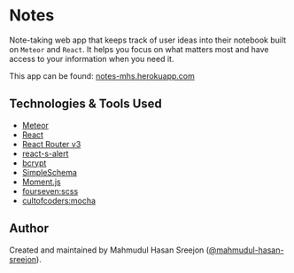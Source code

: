 # Notes

Note-taking web app that keeps track of user ideas into their notebook built on `Meteor` and `React`. It helps you focus on what matters most and have access to your information when you need it.

This app can be found: [notes-mhs.herokuapp.com](https://notes-mhs.herokuapp.com/)

## Technologies & Tools Used

* [Meteor](https://www.meteor.com/)
* [React](https://reactjs.org/)
* [React Router v3](https://reacttraining.com/react-router/)
* [react-s-alert](https://github.com/juliancwirko/react-s-alert)
* [bcrypt](https://www.npmjs.com/package/bcrypt)
* [SimpleSchema](https://github.com/aldeed/simple-schema-js)
* [Moment.js](https://momentjs.com/)
* [fourseven:scss](https://atmospherejs.com/fourseven/scss)
* [cultofcoders:mocha](https://atmospherejs.com/cultofcoders/mocha)

## Author

Created and maintained by Mahmudul Hasan Sreejon ([@mahmudul-hasan-sreejon](http://mahmudulhasansreejon.ml/)).